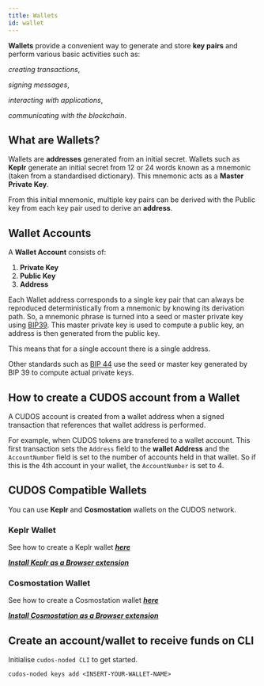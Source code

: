 ```yaml
---
title: Wallets
id: wallet
---
```


**Wallets** provide a convenient way to generate and store **key pairs** and perform various basic activities such as:

*creating transactions*,

*signing messages*,

*interacting with applications*,

*communicating with the blockchain*.

## What are Wallets?

Wallets are **addresses** generated from an initial secret. Wallets such as **Keplr** generate an initial secret from 12 or 24 words known as a mnemonic (taken from a standardised dictionary). This mnemonic acts as a **Master Private Key**.

From this initial mnemonic, multiple key pairs can be derived with the Public key from each key pair used to derive an **address**.

## Wallet Accounts

A **Wallet Account** consists of:

1. **Private Key**
2. **Public Key**
3. **Address**

Each Wallet address corresponds to a single key pair that can always be reproduced deterministically from a mnemonic by knowing its derivation path. So, a mnemonic phrase is turned into a seed or master private key using [BIP39](https://github.com/bitcoin/bips/blob/master/bip-0039.mediawiki). This master private key is used to compute a public key, an address is then generated from the public key.

This means that for a single account there is a single address.

Other standards such as [BIP 44](https://github.com/bitcoin/bips/blob/6a5c99fcc9/bip-0044.mediawiki) use the seed or master key generated by BIP 39 to compute actual private keys.

## How to create a CUDOS account from a Wallet

A CUDOS account is created from a wallet address when a signed transaction that references that wallet address is performed.

For example, when CUDOS tokens are transfered to a wallet account. This first transaction sets the `Address` field to the **wallet Address** and the `AccountNumber` field is set to the number of accounts held in that wallet. So if this is the 4th account in your wallet, the `AccountNumber` is set to 4.

## CUDOS Compatible Wallets

You can use **Keplr** and **Cosmostation** wallets on the CUDOS network.

### Keplr Wallet

See how to create a Keplr wallet [***here***](./wallets/keplr-create.md)

[***Install Keplr as a Browser extension***](https://www.keplr.app/download)

### Cosmostation Wallet

See how to create a Cosmostation wallet [***here***](./wallets/cosmostation-create.md)

[***Install Cosmostation as a Browser extension***](https://cosmostation.io/wallet/#extension)

## Create an account/wallet to receive funds on CLI

Initialise `cudos-noded CLI` to get started.

```shell
cudos-noded keys add <INSERT-YOUR-WALLET-NAME>



